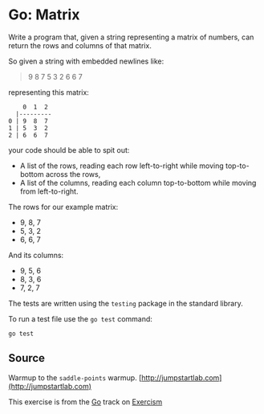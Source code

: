 # Go: Matrix

Write a program that, given a string representing a matrix of numbers, can return the rows and columns of that matrix.

So given a string with embedded newlines like:

> 9 8 7
> 5 3 2
> 6 6 7

representing this matrix:

```plain
    0  1  2
  |---------
0 | 9  8  7
1 | 5  3  2
2 | 6  6  7
```

your code should be able to spit out:

- A list of the rows, reading each row left-to-right while moving
  top-to-bottom across the rows,
- A list of the columns, reading each column top-to-bottom while moving
  from left-to-right.

The rows for our example matrix:

- 9, 8, 7
- 5, 3, 2
- 6, 6, 7

And its columns:

- 9, 5, 6
- 8, 3, 6
- 7, 2, 7

The tests are written using the `testing` package in the standard library.

To run a test file use the `go test` command:

    go test

## Source

Warmup to the `saddle-points` warmup. [http://jumpstartlab.com](http://jumpstartlab.com)

This exercise is from the [Go][go] track on [Exercism][exercism]

[exercism]: http://exercism.io
[go]: http://exercism.io/languages/go



